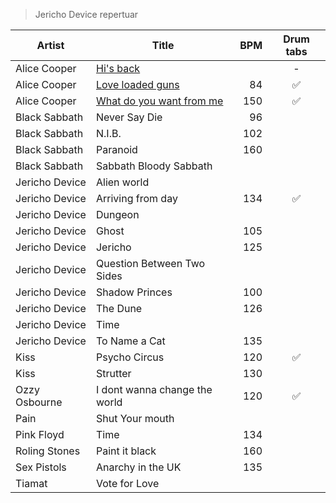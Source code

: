 > Jericho Device repertuar

  Artist       | Title                         | BPM | Drum tabs
---------------|-------------------------------|----:|:-----:
Alice Cooper   | [Hi's back](http://www.youtube.com/watch?v=K9LLJn_woRg)                     |     | -
Alice Cooper   | [Love loaded guns](http://www.youtube.com/watch?v=jcEzx5HLYEw)              | 84  | :white_check_mark:
Alice Cooper   | [What do you want from me](http://www.youtube.com/watch?v=79h77gWDzjI)      | 150 | :white_check_mark:
Black Sabbath  | Never Say Die                 | 96  |
Black Sabbath  | N.I.B.                        | 102 |
Black Sabbath  | Paranoid                      | 160 | 
Black Sabbath  | Sabbath Bloody Sabbath        |     |
Jericho Device | Alien world                   |     |
Jericho Device | Arriving from day             | 134 | :white_check_mark:
Jericho Device | Dungeon                       |     |
Jericho Device | Ghost                         | 105 | 
Jericho Device | Jericho                       | 125 | 
Jericho Device | Question Between Two Sides    |     |
Jericho Device | Shadow Princes                | 100 |
Jericho Device | The Dune                      | 126 |
Jericho Device | Time                          |     |
Jericho Device | To Name a Cat                 | 135 |
Kiss           | Psycho Circus                 | 120 | :white_check_mark:
Kiss           | Strutter                      | 130 |
Ozzy Osbourne  | I dont wanna change the world | 120 | :white_check_mark:
Pain           | Shut Your mouth               |     |
Pink Floyd     | Time                          | 134 |
Roling Stones  | Paint it black                | 160 |
Sex Pistols    | Anarchy in the UK             | 135 |
Tiamat         | Vote for Love                 |
